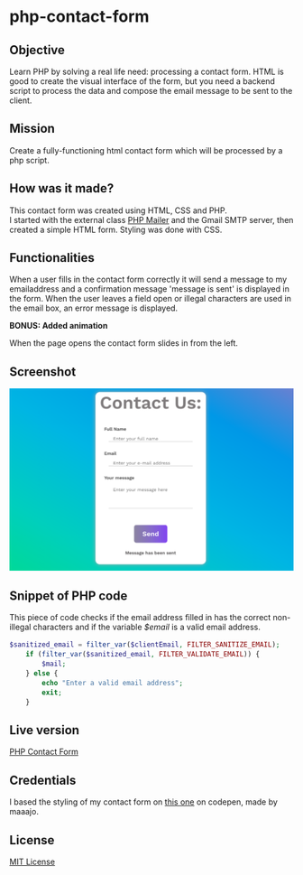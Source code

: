 # php-contact-form

## Objective

Learn PHP by solving a real life need: processing a contact form. HTML is good to create the visual interface of the form, but you need a backend script to process the data and compose the email message to be sent to the client.

## Mission

Create a fully-functioning html contact form which will be processed by a php script.

## How was it made?

This contact form was created using HTML, CSS and PHP.  
I started with the external class [PHP Mailer](https://github.com/PHPMailer/PHPMailer) and the Gmail SMTP server, then created a simple HTML form. Styling was done with CSS.

## Functionalities

When a user fills in the contact form correctly it will send a message to my emailaddress and a confirmation message 'message is sent' is displayed in the form. When the user leaves a field open or illegal characters are used in the email box, an error message is displayed.

**BONUS: Added animation**

When the page opens the contact form slides in from the left.

## Screenshot

![screenshot php-contact-form](./img/phpcontactformscreenshot.png)

## Snippet of PHP code

This piece of code checks if the email address filled in has the correct non-illegal characters and if the variable _\$email_ is a valid email address.

```php
$sanitized_email = filter_var($clientEmail, FILTER_SANITIZE_EMAIL);
    if (filter_var($sanitized_email, FILTER_VALIDATE_EMAIL)) {
        $mail;
    } else {
        echo "Enter a valid email address";
        exit;
    }
```

## Live version

[PHP Contact Form](https://nicplackle.github.io/php-contact-form/ "Published Version")

## Credentials

I based the styling of my contact form on [this one](https://codepen.io/maaajo/pen/gEpXOJ/)
on codepen, made by maaajo.

## License

[MIT License](https://choosealicense.com/licenses/mit/)
